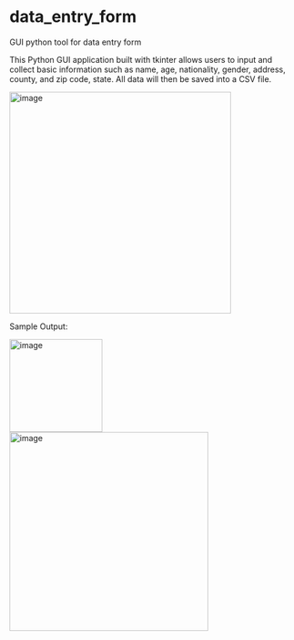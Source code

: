 # data_entry_form
GUI python tool for data entry form


This Python GUI application built with tkinter allows users to input and collect basic information such as name, age, nationality, gender, address, county, and zip code, state. 
All data will then be saved into a CSV file. 

<img width="389" alt="image" src="https://github.com/user-attachments/assets/b2e4c59f-fc08-4718-a954-c9f462de1826" />



Sample Output: 


<img width="163" alt="image" src="https://github.com/user-attachments/assets/f724d1b1-769f-4240-858d-9e63db2f883b" />

<img width="349" alt="image" src="https://github.com/user-attachments/assets/caa8eeaf-a5dc-44ad-bd54-4fc7f7e9ba6e" />
